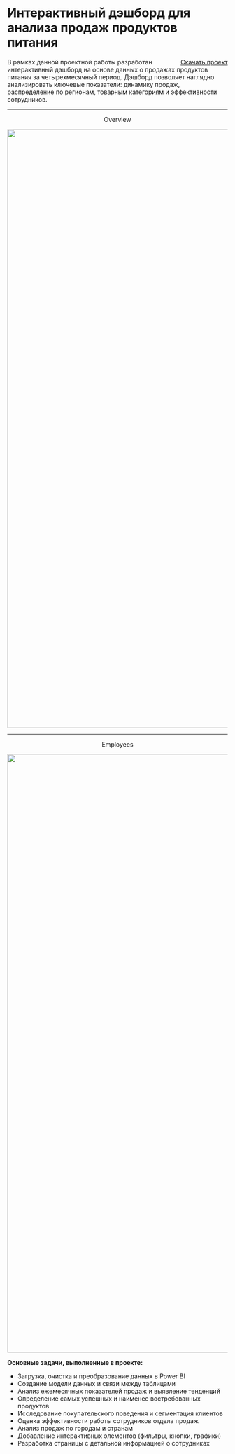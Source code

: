 # Интерактивный дэшборд для анализа продаж продуктов питания
<a href="https://drive.google.com/file/d/1WP7ftvK2DUKwlHLudIgdEZV_nxwiAHZX/view?usp=sharing" style="float: right;">Скачать проект</a>

В рамках данной проектной работы разработан интерактивный дэшборд на основе данных о продажах продуктов питания за четырехмесячный период. Дэшборд позволяет наглядно анализировать ключевые показатели: динамику продаж, распределение по регионам, товарным категориям и эффективности сотрудников.

---
<p align="center"> Overview </p>

<p align="center">
      <img src="https://i.ibb.co.com/spqg4z1s/1-power-BI-project.png" width="1366"> 
</p>

---
<p align="center"> Employees </p>

<p align="center">
      <img src="https://i.ibb.co.com/r2MHY4HD/2-power-BI-project.png" width="1366"> 
</p>

**Основные задачи, выполненные в проекте:**
- Загрузка, очистка и преобразование данных в Power BI
- Создание модели данных и связи между таблицами
- Анализ ежемесячных показателей продаж и выявление тенденций
- Определение самых успешных и наименее востребованных продуктов
- Исследование покупательского поведения и сегментация клиентов
- Оценка эффективности работы сотрудников отдела продаж
- Анализ продаж по городам и странам
- Добавление интерактивных элементов (фильтры, кнопки, графики)
- Разработка страницы с детальной информацией о сотрудниках
